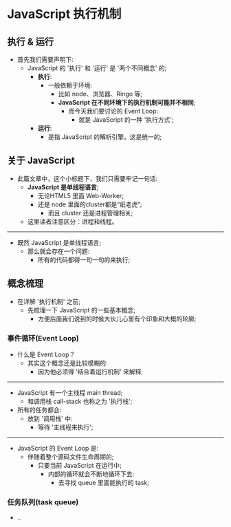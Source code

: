 # JavaScript 执行机制

## 执行 & 运行

- 首先我们需要声明下:
  - JavaScript 的 '执行' 和 '运行' 是 '两个不同概念' 的;
    - **执行**:
      - 一般依赖于环境:
        - 比如 node、浏览器、Ringo 等;
        - **JavaScript 在不同环境下的执行机制可能并不相同**;
          - 而今天我们要讨论的 Event Loop:
            - 就是 JavaScript 的一种 '执行方式';
    - **运行**:
      - 是指 JavaScript 的解析引擎。这是统一的;

## 关于 JavaScript

- 此篇文章中，这个小标题下，我们只需要牢记一句话: 
    - **JavaScript 是单线程语言**;
        - 无论HTML5 里面 Web-Worker;
        - 还是 node 里面的cluster都是“纸老虎”;
            - 而且 cluster 还是进程管理相关;
    - 这里读者注意区分：进程和线程。

---

- 既然 JavaScript 是单线程语言;
    - 那么就会存在一个问题:
        - 所有的代码都得一句一句的来执行;

## 概念梳理

- 在详解 '执行机制' 之前;
    - 先梳理一下 JavaScript 的一些基本概念;
        - 方便后面我们说到的时候大伙儿心里有个印象和大概的轮廓;

### 事件循环(Event Loop)

- 什么是 Event Loop？
    - 其实这个概念还是比较模糊的:
        - 因为他必须得 '结合着运行机制' 来解释;

---

- JavaScript 有一个主线程 main thread;
    - 和调用栈 call-stack 也称之为 '执行栈';
- 所有的任务都会:
    - 放到 '调用栈' 中:
        - 等待 '主线程来执行';

---

- JavaScript 的 Event Loop 是:
    - 伴随着整个源码文件生命周期的;
        - 只要当前 JavaScript 在运行中;
            - 内部的循环就会不断地循环下去:
                - 去寻找 queue 里面能执行的 task;

### 任务队列(task queue)

- ..
